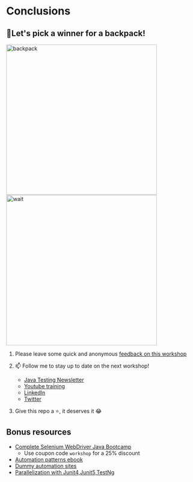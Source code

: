 # Conclusions

## 💃Let's pick a winner for a backpack!

<img src="https://media.giphy.com/media/mE5AQ8dqoH4Z2/giphy.gif" alt="backpack" width="400"/>

<img src="https://media.giphy.com/media/fX1JmOTb65KbdDYuGn/giphy.gif" alt="wait" width="400"/>

1. Please leave some quick and anonymous [feedback on this workshop](https://docs.google.com/forms/d/e/1FAIpQLSfwQ8pJmCwGkHKsd8eR5scnjYuBWTshMpmrgvKGuiLcSoT1ug/viewform?usp=sf_link)

2. 📫 Follow me to stay up to date on the next workshop!

    - [Java Testing Newsletter](https://ultimateqa.ck.page/selenium-java-tips)
    - [Youtube training](https://youtube.com/ultimateqa)
    - [LinkedIn](https://www.linkedin.com/in/nikolayadvolodkin/)
    - [Twitter](https://twitter.com/Nikolay_A00)

3. Give this repo a ⭐, it deserves it 😂


## Bonus resources

* [Complete Selenium WebDriver Java Bootcamp](https://ultimateqa.com/selenium-java) 
    * Use coupon code `workshop` for a 25% discount
* [Automation patterns ebook](Automation-Testing-Patterns.pdf)
* [Dummy automation sites](TheBestWebsitesForAutomation.pdf)
* [Parallelization with Junit4,Junit5,TestNg](https://youtu.be/ufccoaURMIc)




